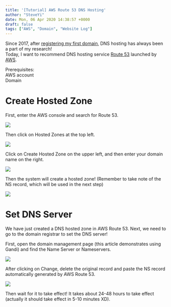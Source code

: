 ```yaml
---
title: '[Tutorial] AWS Route 53 DNS Hosting'
author: "SteveYi"
date: Mon, 06 Apr 2020 14:38:57 +0000
draft: false
tags: ["AWS", "Domain", "Website Log"]
---
```


Since 2017, after [registering my first domain](https://diary.steveyi.net), DNS hosting has always been a part of my research!  
Today, I want to recommend DNS hosting service [Route 53](https://aws.amazon.com/tw/route53/) launched by [AWS](https://aws.amazon.com).

Prerequisites:  
AWS account  
Domain

# Create Hosted Zone

First, enter the AWS console and search for Route 53.

![](https://static-a1.steveyi.net/media/blog/2020050917090249-scaled.jpg)

Then click on Hosted Zones at the top left.

![](https://static-a1.steveyi.net/media/blog/2020050917092329-scaled.jpg)

Click on Create Hosted Zone on the upper left, and then enter your domain name on the right.

![](https://static-a1.steveyi.net/media/blog/2020050917094366-scaled.jpg)

Then the system will create a hosted zone! (Remember to take note of the NS record, which will be used in the next step)

![](https://static-a1.steveyi.net/media/blog/2020050917104942.png)

# Set DNS Server

We have just created a DNS hosted zone in AWS Route 53. Next, we need to go to the domain registrar to set the DNS server!

First, open the domain management page (this article demonstrates using Gandi) and find the Name Server or Nameservers.

![](https://static-a1.steveyi.net/media/blog/2020050917101357-scaled.jpg)

After clicking on Change, delete the original record and paste the NS record automatically generated by AWS Route 53.

![](https://static-a1.steveyi.net/media/blog/2020050917103474.png)

Then wait for it to take effect! It takes about 24-48 hours to take effect (actually it should take effect in 5-10 minutes XD).
